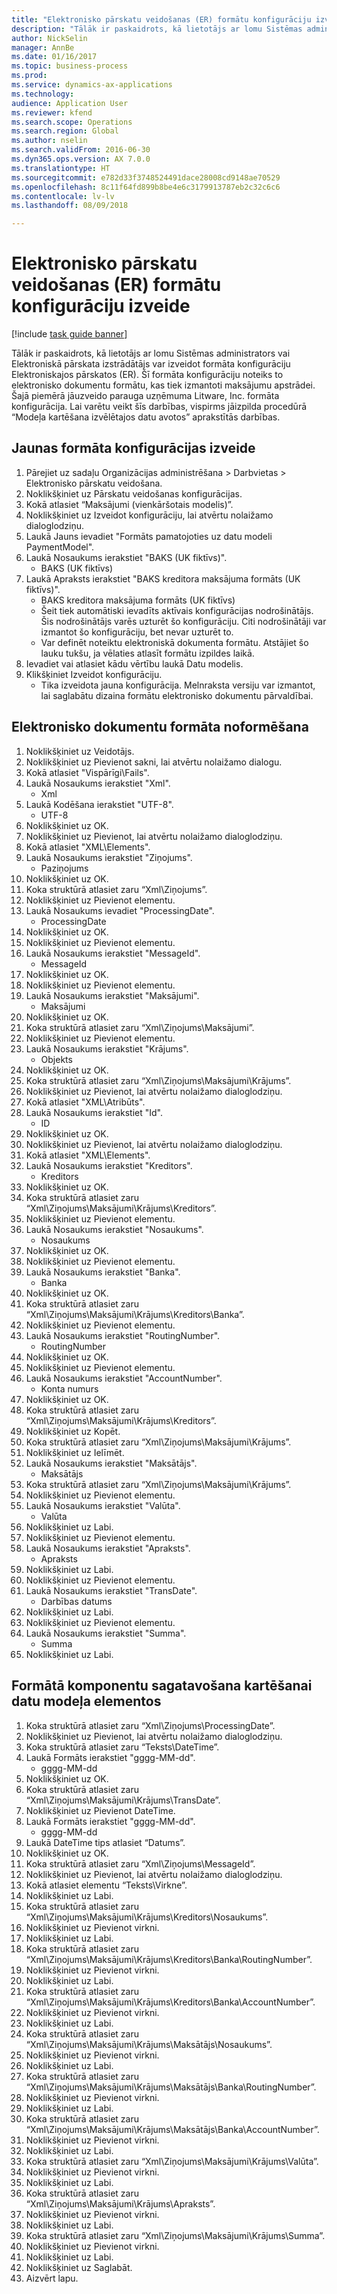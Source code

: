 ```yaml
--- 
title: "Elektronisko pārskatu veidošanas (ER) formātu konfigurāciju izveide"
description: "Tālāk ir paskaidrots, kā lietotājs ar lomu Sistēmas administrators vai Elektroniskā pārskata izstrādātājs var izveidot formāta konfigurāciju Elektroniskajos pārskatos (ER)."
author: NickSelin
manager: AnnBe
ms.date: 01/16/2017
ms.topic: business-process
ms.prod: 
ms.service: dynamics-ax-applications
ms.technology: 
audience: Application User
ms.reviewer: kfend
ms.search.scope: Operations
ms.search.region: Global
ms.author: nselin
ms.search.validFrom: 2016-06-30
ms.dyn365.ops.version: AX 7.0.0
ms.translationtype: HT
ms.sourcegitcommit: e782d33f3748524491dace28008cd9148ae70529
ms.openlocfilehash: 8c11f64fd899b8be4e6c3179913787eb2c32c6c6
ms.contentlocale: lv-lv
ms.lasthandoff: 08/09/2018

---
```

# <a name="create-electronic-reporting-er-format-configurations"></a>Elektronisko pārskatu veidošanas (ER) formātu konfigurāciju izveide

[!include [task guide banner](../../includes/task-guide-banner.md)]

Tālāk ir paskaidrots, kā lietotājs ar lomu Sistēmas administrators vai Elektroniskā pārskata izstrādātājs var izveidot formāta konfigurāciju Elektroniskajos pārskatos (ER). Šī formāta konfigurāciju noteiks to elektronisko dokumentu formātu, kas tiek izmantoti maksājumu apstrādei. Šajā piemērā jāuzveido parauga uzņēmuma Litware, Inc. formāta konfigurācija. Lai varētu veikt šīs darbības, vispirms jāizpilda procedūrā “Modeļa kartēšana izvēlētajos datu avotos” aprakstītās darbības.


## <a name="create-a-new-format-configuration"></a>Jaunas formāta konfigurācijas izveide
1. Pārejiet uz sadaļu Organizācijas administrēšana > Darbvietas > Elektronisko pārskatu veidošana.
2. Noklikšķiniet uz Pārskatu veidošanas konfigurācijas.
3. Kokā atlasiet “Maksājumi (vienkāršotais modelis)”.
4. Noklikšķiniet uz Izveidot konfigurāciju, lai atvērtu nolaižamo dialoglodziņu.
5. Laukā Jauns ievadiet "Formāts pamatojoties uz datu modeli PaymentModel".
6. Laukā Nosaukums ierakstiet "BAKS (UK fiktīvs)".
    * BAKS (UK fiktīvs)  
7. Laukā Apraksts ierakstiet "BAKS kreditora maksājuma formāts (UK fiktīvs)".
    * BAKS kreditora maksājuma formāts (UK fiktīvs)  
    * Šeit tiek automātiski ievadīts aktīvais konfigurācijas nodrošinātājs. Šis nodrošinātājs varēs uzturēt šo konfigurāciju. Citi nodrošinātāji var izmantot šo konfigurāciju, bet nevar uzturēt to.  
    * Var definēt noteiktu elektroniskā dokumenta formātu. Atstājiet šo lauku tukšu, ja vēlaties atlasīt formātu izpildes laikā.  
8. Ievadiet vai atlasiet kādu vērtību laukā Datu modelis.
9. Klikšķiniet Izveidot konfigurāciju.
    * Tika izveidota jauna konfigurācija. Melnraksta versiju var izmantot, lai saglabātu dizaina formātu elektronisko dokumentu pārvaldībai.  

## <a name="design-format-of-electronic-document"></a>Elektronisko dokumentu formāta noformēšana
1. Noklikšķiniet uz Veidotājs.
2. Noklikšķiniet uz Pievienot sakni, lai atvērtu nolaižamo dialogu.
3. Kokā atlasiet "Vispārīgi\Fails".
4. Laukā Nosaukums ierakstiet "Xml".
    * Xml  
5. Laukā Kodēšana ierakstiet "UTF-8".
    * UTF-8  
6. Noklikšķiniet uz OK.
7. Noklikšķiniet uz Pievienot, lai atvērtu nolaižamo dialoglodziņu.
8. Kokā atlasiet "XML\Elements".
9. Laukā Nosaukums ierakstiet "Ziņojums".
    * Paziņojums  
10. Noklikšķiniet uz OK.
11. Koka struktūrā atlasiet zaru “Xml\Ziņojums”.
12. Noklikšķiniet uz Pievienot elementu.
13. Laukā Nosaukums ievadiet "ProcessingDate".
    * ProcessingDate  
14. Noklikšķiniet uz OK.
15. Noklikšķiniet uz Pievienot elementu.
16. Laukā Nosaukums ierakstiet "MessageId".
    * MessageId  
17. Noklikšķiniet uz OK.
18. Noklikšķiniet uz Pievienot elementu.
19. Laukā Nosaukums ierakstiet "Maksājumi".
    * Maksājumi  
20. Noklikšķiniet uz OK.
21. Koka struktūrā atlasiet zaru “Xml\Ziņojums\Maksājumi”.
22. Noklikšķiniet uz Pievienot elementu.
23. Laukā Nosaukums ierakstiet "Krājums".
    * Objekts  
24. Noklikšķiniet uz OK.
25. Koka struktūrā atlasiet zaru “Xml\Ziņojums\Maksājumi\Krājums”.
26. Noklikšķiniet uz Pievienot, lai atvērtu nolaižamo dialoglodziņu.
27. Kokā atlasiet "XML\Atribūts".
28. Laukā Nosaukums ierakstiet "Id".
    * ID  
29. Noklikšķiniet uz OK.
30. Noklikšķiniet uz Pievienot, lai atvērtu nolaižamo dialoglodziņu.
31. Kokā atlasiet "XML\Elements".
32. Laukā Nosaukums ierakstiet "Kreditors".
    * Kreditors  
33. Noklikšķiniet uz OK.
34. Koka struktūrā atlasiet zaru “Xml\Ziņojums\Maksājumi\Krājums\Kreditors”.
35. Noklikšķiniet uz Pievienot elementu.
36. Laukā Nosaukums ierakstiet "Nosaukums".
    * Nosaukums  
37. Noklikšķiniet uz OK.
38. Noklikšķiniet uz Pievienot elementu.
39. Laukā Nosaukums ierakstiet "Banka".
    * Banka  
40. Noklikšķiniet uz OK.
41. Koka struktūrā atlasiet zaru “Xml\Ziņojums\Maksājumi\Krājums\Kreditors\Banka”.
42. Noklikšķiniet uz Pievienot elementu.
43. Laukā Nosaukums ierakstiet "RoutingNumber".
    * RoutingNumber  
44. Noklikšķiniet uz OK.
45. Noklikšķiniet uz Pievienot elementu.
46. Laukā Nosaukums ierakstiet "AccountNumber".
    * Konta numurs  
47. Noklikšķiniet uz OK.
48. Koka struktūrā atlasiet zaru “Xml\Ziņojums\Maksājumi\Krājums\Kreditors”.
49. Noklikšķiniet uz Kopēt.
50. Koka struktūrā atlasiet zaru “Xml\Ziņojums\Maksājumi\Krājums”.
51. Noklikšķiniet uz Ielīmēt.
52. Laukā Nosaukums ierakstiet "Maksātājs".
    * Maksātājs  
53. Koka struktūrā atlasiet zaru “Xml\Ziņojums\Maksājumi\Krājums”.
54. Noklikšķiniet uz Pievienot elementu.
55. Laukā Nosaukums ierakstiet "Valūta".
    * Valūta  
56. Noklikšķiniet uz Labi.
57. Noklikšķiniet uz Pievienot elementu.
58. Laukā Nosaukums ierakstiet "Apraksts".
    * Apraksts  
59. Noklikšķiniet uz Labi.
60. Noklikšķiniet uz Pievienot elementu.
61. Laukā Nosaukums ierakstiet "TransDate".
    * Darbības datums  
62. Noklikšķiniet uz Labi.
63. Noklikšķiniet uz Pievienot elementu.
64. Laukā Nosaukums ierakstiet "Summa".
    * Summa  
65. Noklikšķiniet uz Labi.

## <a name="prepare-format-components-for-mapping-to-data-model-elements"></a>Formātā komponentu sagatavošana kartēšanai datu modeļa elementos
1. Koka struktūrā atlasiet zaru “Xml\Ziņojums\ProcessingDate”.
2. Noklikšķiniet uz Pievienot, lai atvērtu nolaižamo dialoglodziņu.
3. Koka struktūrā atlasiet zaru “Teksts\DateTime”.
4. Laukā Formāts ierakstiet "gggg-MM-dd".
    * gggg-MM-dd  
5. Noklikšķiniet uz OK.
6. Koka struktūrā atlasiet zaru “Xml\Ziņojums\Maksājumi\Krājums\TransDate”.
7. Noklikšķiniet uz Pievienot DateTime.
8. Laukā Formāts ierakstiet "gggg-MM-dd".
    * gggg-MM-dd  
9. Laukā DateTime tips atlasiet “Datums”.
10. Noklikšķiniet uz OK.
11. Koka struktūrā atlasiet zaru “Xml\Ziņojums\MessageId”.
12. Noklikšķiniet uz Pievienot, lai atvērtu nolaižamo dialoglodziņu.
13. Kokā atlasiet elementu “Teksts\Virkne”.
14. Noklikšķiniet uz Labi.
15. Koka struktūrā atlasiet zaru “Xml\Ziņojums\Maksājumi\Krājums\Kreditors\Nosaukums”.
16. Noklikšķiniet uz Pievienot virkni.
17. Noklikšķiniet uz Labi.
18. Koka struktūrā atlasiet zaru “Xml\Ziņojums\Maksājumi\Krājums\Kreditors\Banka\RoutingNumber”.
19. Noklikšķiniet uz Pievienot virkni.
20. Noklikšķiniet uz Labi.
21. Koka struktūrā atlasiet zaru “Xml\Ziņojums\Maksājumi\Krājums\Kreditors\Banka\AccountNumber”.
22. Noklikšķiniet uz Pievienot virkni.
23. Noklikšķiniet uz Labi.
24. Koka struktūrā atlasiet zaru “Xml\Ziņojums\Maksājumi\Krājums\Maksātājs\Nosaukums”.
25. Noklikšķiniet uz Pievienot virkni.
26. Noklikšķiniet uz Labi.
27. Koka struktūrā atlasiet zaru “Xml\Ziņojums\Maksājumi\Krājums\Maksātājs\Banka\RoutingNumber”.
28. Noklikšķiniet uz Pievienot virkni.
29. Noklikšķiniet uz Labi.
30. Koka struktūrā atlasiet zaru “Xml\Ziņojums\Maksājumi\Krājums\Maksātājs\Banka\AccountNumber”.
31. Noklikšķiniet uz Pievienot virkni.
32. Noklikšķiniet uz Labi.
33. Koka struktūrā atlasiet zaru “Xml\Ziņojums\Maksājumi\Krājums\Valūta”.
34. Noklikšķiniet uz Pievienot virkni.
35. Noklikšķiniet uz Labi.
36. Koka struktūrā atlasiet zaru “Xml\Ziņojums\Maksājumi\Krājums\Apraksts”.
37. Noklikšķiniet uz Pievienot virkni.
38. Noklikšķiniet uz Labi.
39. Koka struktūrā atlasiet zaru “Xml\Ziņojums\Maksājumi\Krājums\Summa”.
40. Noklikšķiniet uz Pievienot virkni.
41. Noklikšķiniet uz Labi.
42. Noklikšķiniet uz Saglabāt.
43. Aizvērt lapu.


